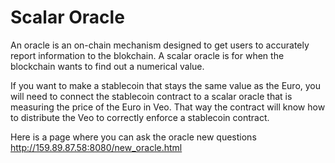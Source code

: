 Scalar Oracle
===========

An oracle is an on-chain mechanism designed to get users to accurately report information to the blokchain.
A scalar oracle is for when the blockchain wants to find out a numerical value.

If you want to make a stablecoin that stays the same value as the Euro, you will need to connect the stablecoin contract to a scalar oracle that is measuring the price of the Euro in Veo. That way the contract will know how to distribute the Veo to correctly enforce a stablecoin contract.

Here is a page where you can ask the oracle new questions http://159.89.87.58:8080/new_oracle.html
